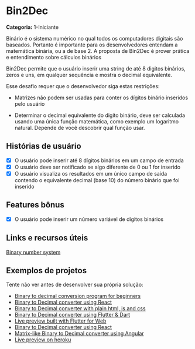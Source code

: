 # Bin2Dec

**Categoria:** 1-Iniciante

Binário é o sistema numérico no qual todos os computadores digitais são baseados.
Portanto é importante para os desenvolvedores entendam a matemática binária,
ou a de base 2. A proposta de Bin2Dec é prover prática e entendimento sobre
cálculos binários

Bin2Dec permite que o usuário inserir uma string de até 8 digitos binários,
zeros e uns, em qualquer sequência e mostra o decimal equivalente.

Esse desafio requer que o desenvolvedor siga estas restrições:

-   Matrizes não podem ser usadas para conter os dígitos binário inseridos
    pelo usuário

-   Determinar o decimal equivalente do digito binário, deve ser calculada 
    usando uma única função matemática, como exemplo um logaritmo
    natural. Depende de você descobrir qual função usar.

## Histórias de usuário
 
-   [x] O usuário pode inserir até 8 dígitos binários em um campo de entrada
-   [x] O usuário deve ser notificado se algo diferente de 0 ou 1 for inserido
-   [x] O usuário visualiza os resultados em um único campo de saída contendo o equivalente decimal (base 10) do número binário que foi inserido

## Features bônus

-   [x] O usuário pode inserir um número variável de dígitos binários

## Links e recursos úteis 

[Binary number system](https://en.wikipedia.org/wiki/Binary_number)

## Exemplos de projetos

Tente não ver antes de desenvolver sua própria solução:

-   [Binary to decimal conversion program for beginners](https://www.youtube.com/watch?v=YMIALQE26KQ)
-   [Binary to Decimal converter using React](https://github.com/email2vimalraj/Bin2Dec)
-   [Binary to Decimal converter with plain html, js and css](https://grfreire.github.io/Bin2Dec/)
-   [Binary to Decimal converter using Flutter & Dart](https://github.com/israelss/AppIdeasCollection/tree/master/Tier1/Bin2Dec)
-   [Live preview built with Flutter for Web](https://bin2dec.web.app/#/)
-   [Binary to Decimal converter using React](https://github.com/geoffctn/Bin2Dec)
-   [Matrix-like Binary to Decimal converter using Angular](https://github.com/ZangiefWins/MatrixBin2Dec)
-   [Live preview on heroku](https://matrix-bin2dec.herokuapp.com/)

